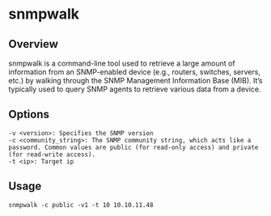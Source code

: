 # snmpwalk

## Overview

snmpwalk is a command-line tool used to retrieve a large amount of information from an SNMP-enabled device (e.g., routers, switches, servers, etc.) by walking through the SNMP Management Information Base (MIB). It’s typically used to query SNMP agents to retrieve various data from a device.

## Options

    -v <version>: Specifies the SNMP version
    -c <community_string>: The SNMP community string, which acts like a password. Common values are public (for read-only access) and private (for read-write access).
    -t <ip>: Target ip


## Usage

```
snmpwalk -c public -v1 -t 10 10.10.11.48
```